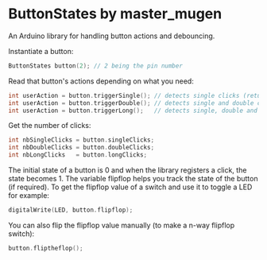 # ButtonStates by master_mugen
An Arduino library for handling button actions and debouncing. 

Instantiate a button:
```cpp
ButtonStates button(2); // 2 being the pin number
```

Read that button's actions depending on what you need:
```cpp
int userAction = button.triggerSingle(); // detects single clicks (returns 1)
int userAction = button.triggerDouble(); // detects single and double clicks (returns 2)
int userAction = button.triggerLong();   // detects single, double and long clicks (returns 3)
```

Get the number of clicks:
```cpp
int nbSingleClicks = button.singleClicks;
int nbDoubleClicks = button.doubleClicks;
int nbLongClicks   = button.longClicks;
```

The initial state of a button is 0 and when the library registers a click, the state becomes 1. The variable flipflop helps you track the state of the button (if required). To get the flipflop value of a switch and use it to toggle a LED for example:
```cpp
digitalWrite(LED, button.flipflop);
```

You can also flip the flipflop value manually (to make a n-way flipflop switch):
```cpp
button.fliptheflop();
```
